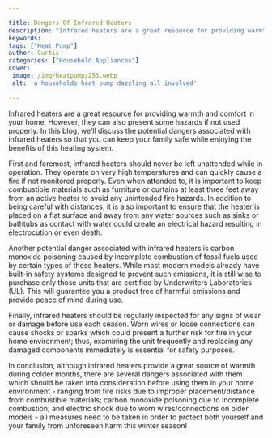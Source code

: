 ```yaml
---

title: Dangers Of Infrared Heaters
description: "Infrared heaters are a great resource for providing warmth and comfort in your home. However, they can also present some hazards i...see more detail"
keywords: 
tags: ["Heat Pump"]
author: Curtis
categories: ["Household Appliances"]
cover: 
 image: /img/heatpump/253.webp
 alt: 'a households heat pump dazzling all involved'

---
```


Infrared heaters are a great resource for providing warmth and comfort in your home. However, they can also present some hazards if not used properly. In this blog, we’ll discuss the potential dangers associated with infrared heaters so that you can keep your family safe while enjoying the benefits of this heating system.

First and foremost, infrared heaters should never be left unattended while in operation. They operate on very high temperatures and can quickly cause a fire if not monitored properly. Even when attended to, it is important to keep combustible materials such as furniture or curtains at least three feet away from an active heater to avoid any unintended fire hazards. In addition to being careful with distances, it is also important to ensure that the heater is placed on a flat surface and away from any water sources such as sinks or bathtubs as contact with water could create an electrical hazard resulting in electrocution or even death. 

Another potential danger associated with infrared heaters is carbon monoxide poisoning caused by incomplete combustion of fossil fuels used by certain types of these heaters. While most modern models already have built-in safety systems designed to prevent such emissions, it is still wise to purchase only those units that are certified by Underwriters Laboratories (UL). This will guarantee you a product free of harmful emissions and provide peace of mind during use. 

Finally, infrared heaters should be regularly inspected for any signs of wear or damage before use each season. Worn wires or loose connections can cause shocks or sparks which could present a further risk for fire in your home environment; thus, examining the unit frequently and replacing any damaged components immediately is essential for safety purposes. 

In conclusion, although infrared heaters provide a great source of warmth during colder months, there are several dangers associated with them which should be taken into consideration before using them in your home environment - ranging from fire risks due to improper placement/distance from combustible materials; carbon monoxide poisoning due to incomplete combustion; and electric shock due to worn wires/connections on older models - all measures need to be taken in order to protect both yourself and your family from unforeseen harm this winter season!
